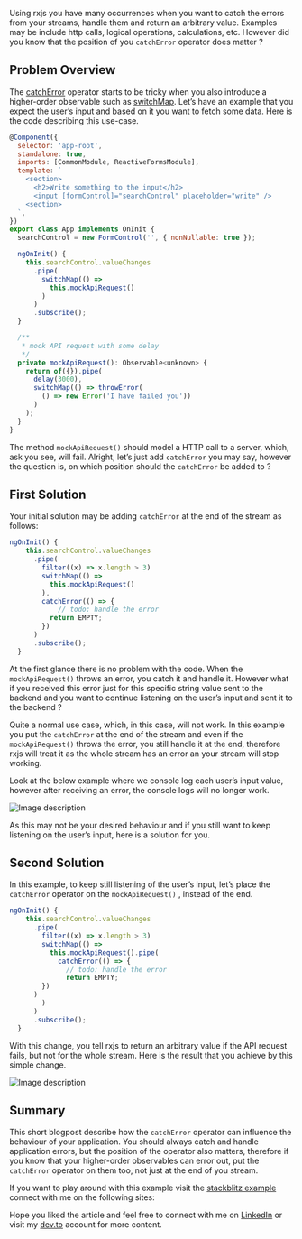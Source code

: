 Using rxjs you have many occurrences when you want to catch the errors from your streams, handle them and return an arbitrary value. Examples may be include http calls, logical operations, calculations, etc. However did you know that the position of you `catchError` operator does matter ?

## Problem Overview

The [catchError](https://rxjs.dev/api/operators/catchError) operator starts to be tricky when you also introduce a higher-order observable such as [switchMap](https://rxjs.dev/api/operators/switchMap). Let’s have an example that you expect the user’s input and based on it you want to fetch some data. Here is the code describing this use-case.

```jsx
@Component({
  selector: 'app-root',
  standalone: true,
  imports: [CommonModule, ReactiveFormsModule],
  template: `
    <section>
      <h2>Write something to the input</h2>
      <input [formControl]="searchControl" placeholder="write" />
    <section>
  `,
})
export class App implements OnInit {
  searchControl = new FormControl('', { nonNullable: true });

  ngOnInit() {
    this.searchControl.valueChanges
      .pipe(
        switchMap(() =>
          this.mockApiRequest()
        )
      )
      .subscribe();
  }

  /**
   * mock API request with some delay
   */
  private mockApiRequest(): Observable<unknown> {
    return of({}).pipe(
      delay(3000),
      switchMap(() => throwError(
        () => new Error('I have failed you'))
      )
    );
  }
}
```

The method `mockApiRequest()` should model a HTTP call to a server, which, ask you see, will fail. Alright, let’s just add `catchError` you may say, however the question is, on which position should the `catchError` be added to ?

## First Solution

Your initial solution may be adding `catchError` at the end of the stream as follows:

```jsx
ngOnInit() {
    this.searchControl.valueChanges
      .pipe(
        filter((x) => x.length > 3)
        switchMap(() =>
          this.mockApiRequest()
        ),
        catchError(() => {
			// todo: handle the error
          return EMPTY;
        })
      )
      .subscribe();
  }
```

At the first glance there is no problem with the code. When the `mockApiRequest()` throws an error, you catch it and handle it. However what if you received this error just for this specific string value sent to the backend and you want to continue listening on the user’s input and sent it to the backend ?

Quite a normal use case, which, in this case, will not work. In this example you put the `catchError` at the end of the stream and even if the `mockApiRequest()` throws the error, you still handle it at the end, therefore rxjs will treat it as the whole stream has an error an your stream will stop working.

Look at the below example where we console log each user’s input value, however after receiving an error, the console logs will no longer work.

![Image description](https://dev-to-uploads.s3.amazonaws.com/uploads/articles/ogfuh5ly4596thc6aurh.gif)

As this may not be your desired behaviour and if you still want to keep listening on the user’s input, here is a solution for you.

## Second Solution

In this example, to keep still listening of the user’s input, let’s place the `catchError` operator on the `mockApiRequest()` , instead of the end.

```jsx
ngOnInit() {
    this.searchControl.valueChanges
      .pipe(
        filter((x) => x.length > 3)
        switchMap(() =>
          this.mockApiRequest().pipe(
	        catchError(() => {
	          // todo: handle the error
              return EMPTY;
	    })
	  )
        )
      )
      .subscribe();
  }
```

With this change, you tell rxjs to return an arbitrary value if the API request fails, but not for the whole stream. Here is the result that you achieve by this simple change.

![Image description](https://dev-to-uploads.s3.amazonaws.com/uploads/articles/ivtw4iucv0if4n2f609a.gif)

## Summary

This short blogpost describe how the `catchError` operator can influence the behaviour of your application. You should always catch and handle application errors, but the position of the operator also matters, therefore if you know that your higher-order observables can error out, put the `catchError` operator on them too, not just at the end of you stream.

If you want to play around with this example visit the [stackblitz example](https://stackblitz.com/edit/stackblitz-starters-kfhtfs) connect with me on the following sites:

Hope you liked the article and feel free to connect with me on [LinkedIn](https://www.linkedin.com/in/eduard-krivanek) or visit my [dev.to](https://dev.to/krivanek06) account for more content.
